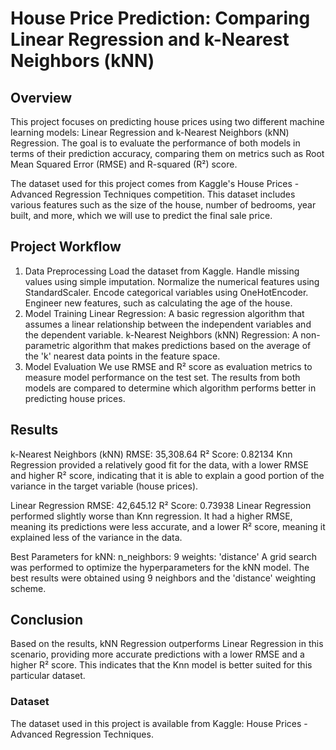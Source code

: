 # House Price Prediction: Comparing Linear Regression and k-Nearest Neighbors (kNN)

## Overview

This project focuses on predicting house prices using two different machine learning models: Linear Regression and k-Nearest Neighbors (kNN) Regression. The goal is to evaluate the performance of both models in terms of their prediction accuracy, comparing them on metrics such as Root Mean Squared Error (RMSE) and R-squared (R²) score.

The dataset used for this project comes from Kaggle's House Prices - Advanced Regression Techniques competition. This dataset includes various features such as the size of the house, number of bedrooms, year built, and more, which we will use to predict the final sale price.

## Project Workflow
1. Data Preprocessing
Load the dataset from Kaggle.
Handle missing values using simple imputation.
Normalize the numerical features using StandardScaler.
Encode categorical variables using OneHotEncoder.
Engineer new features, such as calculating the age of the house.
2. Model Training
Linear Regression: A basic regression algorithm that assumes a linear relationship between the independent variables and the dependent variable.
k-Nearest Neighbors (kNN) Regression: A non-parametric algorithm that makes predictions based on the average of the 'k' nearest data points in the feature space.
3. Model Evaluation
We use RMSE and R² score as evaluation metrics to measure model performance on the test set. The results from both models are compared to determine which algorithm performs better in predicting house prices.

## Results
k-Nearest Neighbors (kNN)
RMSE: 35,308.64
R² Score: 0.82134
Knn Regression provided a relatively good fit for the data, with a lower RMSE and higher R² score, indicating that it is able to explain a good portion of the variance in the target variable (house prices).

Linear Regression
RMSE: 42,645.12
R² Score: 0.73938
Linear Regression performed slightly worse than Knn regression. It had a higher RMSE, meaning its predictions were less accurate, and a lower R² score, meaning it explained less of the variance in the data.

Best Parameters for kNN:
n_neighbors: 9
weights: 'distance'
A grid search was performed to optimize the hyperparameters for the kNN model. The best results were obtained using 9 neighbors and the 'distance' weighting scheme.

## Conclusion
Based on the results, kNN Regression outperforms Linear Regression in this scenario, providing more accurate predictions with a lower RMSE and a higher R² score. This indicates that the Knn model is better suited for this particular dataset.

### Dataset
The dataset used in this project is available from Kaggle: House Prices - Advanced Regression Techniques.
